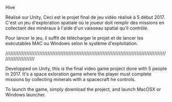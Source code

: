 Hive

Réalisé sur Unity, Ceci est le projet final de jeu vidéo réalisé à 5 début 2017.
C'est un jeu d'exploration spatiale où le joueur doit remplir des missions en collectant des minéraux à l'aide d'un vaisseau spatial qu'il contrôle.

Pour lancer le jeu, il suffit de télécharger le projet et de lancer les exécutables MAC ou Windows selon le système d'exploitation.

/////////////////////////////////////////////////////////////////////////////////////////////////////////////////////

Developped on Unity, this is the final video game project done with 5 people in 2017.
It's a space exloration game where the player must complete missions by collecting minerals with a spacecraft he controls.

To launch the game, simply download the project, and launch MacOSX or Windows launcher.
